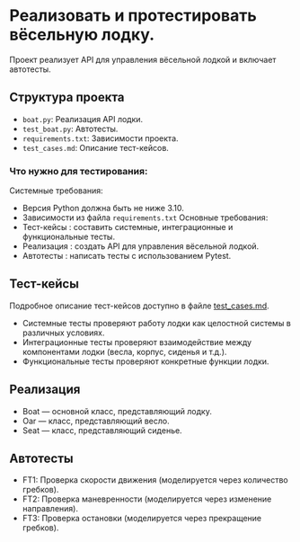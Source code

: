 # Реализовать и протестировать вёсельную лодку.
Проект реализует API для управления вёсельной лодкой и включает автотесты.
## Структура проекта
- `boat.py`: Реализация API лодки.
- `test_boat.py`: Автотесты.
- `requirements.txt`: Зависимости проекта.
- `test_cases.md`: Описание тест-кейсов.
### Что нужно для тестирования:
Системные требования:
- Версия Python должна быть не ниже 3.10.
- Зависимости из файла `requirements.txt`
Основные требования:
- Тест-кейсы : составить системные, интеграционные и функциональные тесты.
- Реализация : создать API для управления вёсельной лодкой.
- Автотесты : написать тесты с использованием Pytest.
## Тест-кейсы
Подробное описание тест-кейсов доступно в файле [test_cases.md](test_cases.md).
- Системные тесты проверяют работу лодки как целостной системы в различных условиях.
- Интеграционные тесты проверяют взаимодействие между компонентами лодки (весла, корпус, сиденья и т.д.).
- Функциональные тесты проверяют конкретные функции лодки.
## Реализация
- Boat — основной класс, представляющий лодку.
- Oar — класс, представляющий весло.
- Seat — класс, представляющий сиденье.
## Автотесты
- FT1: Проверка скорости движения (моделируется через количество гребков).
- FT2: Проверка маневренности (моделируется через изменение направления).
- FT3: Проверка остановки (моделируется через прекращение гребков).
